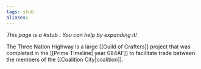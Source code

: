 ```yaml
---
tags: stub
aliases:
---
```


*This page is a #stub . You can help by expanding it!*

The Three Nation Highway is a large [[Guild of Crafters]] project that was completed in the [[Prime Timeline| year 084AF]] to facilitate trade between the members of the [[Coalition City|coalition]].